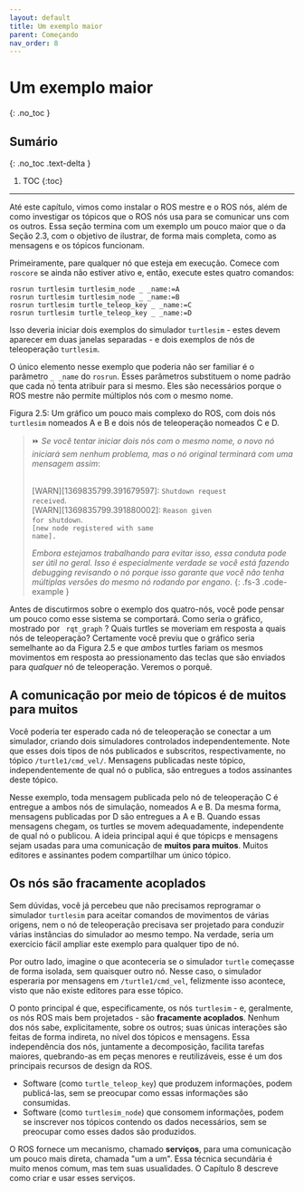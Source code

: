 ```yaml
---
layout: default
title: Um exemplo maior
parent: Começando
nav_order: 8
---
```


# Um exemplo maior
{: .no_toc }


## Sumário
{: .no_toc .text-delta }

1. TOC
{:toc}

---


<p>Até este capítulo, vimos como instalar o ROS mestre e o ROS nós, além de como investigar os tópicos que o ROS nós usa para se comunicar uns com os outros. Essa seção
termina com um exemplo um pouco maior que o da Seção 2.3, com o objetivo de ilustrar, de forma mais completa, como as mensagens e os tópicos funcionam.</p>
<p>Primeiramente, pare qualquer nó que esteja em execução. Comece com <code>roscore</code> se ainda não estiver ativo e, então, execute estes quatro comandos:</p>

```
rosrun turtlesim turtlesim_node _ _name:=A
rosrun turtlesim turtlesim_node _ _name:=B
rosrun turtlesim turtle_teleop_key _ _name:=C
rosrun turtlesim turtle_teleop_key _ _name:=D
```

<p>Isso deveria iniciar dois exemplos do simulador <code>turtlesim</code> -  estes devem aparecer em duas janelas separadas - e dois exemplos de nós de teleoperação <code>turtlesim</code>.</p>

O único elemento nesse exemplo que poderia não ser familiar é o parâmetro  <code>_ _name</code> do <code>rosrun</code>. Esses parâmetros substituem o nome padrão que cada nó tenta atribuir para si mesmo. Eles são necessários porque o ROS mestre não permite múltiplos nós com o mesmo nome.



Figura 2.5: Um gráfico um pouco mais complexo do ROS, com dois nós `turtlesim` nomeados A e B e dois nós de teleoperação nomeados C e D.

> ⏩ *Se você tentar iniciar dois nós com o mesmo nome, o novo nó iniciará sem nenhum problema, mas o nó original terminará com uma mensagem assim*:
>
> <br>[WARN][1369835799.391679597]: <code>Shutdown request received</code>.
> <br>[WARN][1369835799.391880002]: <code>Reason given for shutdown</code>.</br>
> 	<code>[new node registered with same name].</code>
>
> *Embora estejamos trabalhando para evitar isso, essa conduta pode ser útil no geral. Isso é especialmente verdade se você está fazendo debugging revisando o nó porque isso garante que você não tenha múltiplas versões do mesmo nó rodando por engano*.
{: .fs-3 .code-example }

Antes de discutirmos sobre o exemplo dos quatro-nós, você pode pensar um pouco como esse sistema se comportará. Como seria o gráfico, mostrado por <code> rqt_graph</code> ? Quais turtles se moveriam em resposta a quais nós de teleoperação?
Certamente você previu que o gráfico seria semelhante ao da Figura 2.5 e que *ambos* turtles fariam os mesmos movimentos em resposta ao pressionamento das teclas que são enviados para *qualquer* nó de teleoperação. Veremos o porquê.

## A comunicação por meio de tópicos é de muitos para muitos

<p>Você poderia ter esperado cada nó de teleoperação se conectar a um simulador, criando dois simuladores controlados independentemente. Note que esses dois tipos de nós publicados e subscritos, respectivamente, no tópico <code>/turtle1/cmd_vel/</code>. Mensagens publicadas neste tópico, independentemente de qual nó o publica, são entregues a todos assinantes deste tópico.</p>

Nesse exemplo, toda mensagem publicada pelo nó de teleoperação C é entregue a ambos nós de simulação, nomeados A e B. Da mesma forma, mensagens publicadas por D são entregues a A e B. Quando essas mensagens chegam, os turtles se movem adequadamente, independente de qual nó o publicou. A ideia principal aqui é que tópicps e mensagens sejam usadas para uma comunicação de **muitos para muitos**. Muitos editores e assinantes podem compartilhar um único tópico.

## Os nós são fracamente acoplados
<p>Sem dúvidas, você já percebeu que não precisamos reprogramar o simulador <code>turtlesim</code> para aceitar comandos de movimentos de várias origens, nem o nó de teleoperação precisava ser projetado para conduzir várias instâncias do simulador ao mesmo tempo. Na verdade, seria um exercício fácil ampliar este exemplo para qualquer tipo de nó.</p>

Por outro lado, imagine o que aconteceria se o simulador <code>turtle</code> começasse de forma isolada, sem quaisquer outro nó. Nesse caso, o simulador esperaria por mensagens em <code>/turtle1/cmd_vel</code>, felizmente isso acontece, visto que não existe editores para esse tópico.

O ponto principal é que, especificamente, os nós <code>turtlesim</code> - e, geralmente, os nós ROS mais bem projetados - são **fracamente acoplados**. Nenhum dos nós sabe, explicitamente, sobre os outros; suas únicas interações são feitas de forma indireta, no nível dos tópicos e mensagens. Essa independência dos nós, juntamente a decomposição, facilita tarefas maiores, quebrando-as em peças menores e reutilizáveis, esse é um dos principais recursos de design da ROS.

- Software (como <code>turtle_teleop_key</code>) que produzem informações, podem publicá-las, sem se preocupar como essas informações são consumidas.
- Software (como <code>turtlesim_node</code>) que consomem informações, podem se inscrever nos tópicos contendo os dados necessários, sem se preocupar como esses dados são produzidos.

O ROS fornece um mecanismo, chamado **serviços**, para uma comunicação um pouco mais direta, chamada "um a um". Essa técnica secundária é muito menos comum, mas tem suas usualidades. O Capítulo 8 descreve como criar e usar esses serviços.
